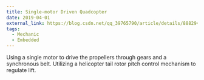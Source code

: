```yaml
---
title: Single-motor Driven Quadcopter
date: 2019-04-01
external_link: https://blog.csdn.net/qq_39765790/article/details/88829478
tags:
  - Mechanic
  - Embedded
---
```


Using a single motor to drive the propellers through gears and a synchronous belt. Utilizing a helicopter tail rotor pitch control mechanism to regulate lift.

<!--more-->
